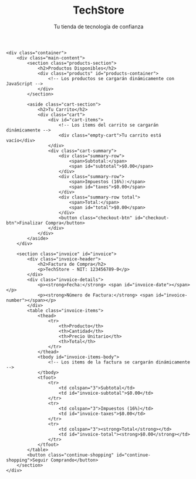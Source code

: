 <!DOCTYPE html>
<html lang="es">
<head>
    <meta charset="UTF-8">
    <meta name="viewport" content="width=device-width, initial-scale=1.0">
    <title>TechStore - Carrito de Compras</title>
    <link rel="stylesheet" href="styles.css">
    <script  src="script.js"></script>
</head>
<body>
    <header>
        <div class="container">
            <h1>TechStore</h1>
            <p>Tu tienda de tecnología de confianza</p>
        </div>
    </header>

    <div class="container">
        <div class="main-content">
            <section class="products-section">
                <h2>Productos Disponibles</h2>
                <div class="products" id="products-container">
                    <!-- Los productos se cargarán dinámicamente con JavaScript -->
                </div>
            </section>

            <aside class="cart-section">
                <h2>Tu Carrito</h2>
                <div class="cart">
                    <div id="cart-items">
                        <!-- Los items del carrito se cargarán dinámicamente -->
                        <div class="empty-cart">Tu carrito está vacío</div>
                    </div>
                    <div class="cart-summary">
                        <div class="summary-row">
                            <span>Subtotal:</span>
                            <span id="subtotal">$0.00</span>
                        </div>
                        <div class="summary-row">
                            <span>Impuestos (16%):</span>
                            <span id="taxes">$0.00</span>
                        </div>
                        <div class="summary-row total">
                            <span>Total:</span>
                            <span id="total">$0.00</span>
                        </div>
                        <button class="checkout-btn" id="checkout-btn">Finalizar Compra</button>
                    </div>
                </div>
            </aside>
        </div>

        <section class="invoice" id="invoice">
            <div class="invoice-header">
                <h2>Factura de Compra</h2>
                <p>TechStore - NIT: 123456789-0</p>
            </div>
            <div class="invoice-details">
                <p><strong>Fecha:</strong> <span id="invoice-date"></span></p>
                <p><strong>Número de Factura:</strong> <span id="invoice-number"></span></p>
            </div>
            <table class="invoice-items">
                <thead>
                    <tr>
                        <th>Producto</th>
                        <th>Cantidad</th>
                        <th>Precio Unitario</th>
                        <th>Total</th>
                    </tr>
                </thead>
                <tbody id="invoice-items-body">
                    <!-- Los items de la factura se cargarán dinámicamente -->
                </tbody>
                <tfoot>
                    <tr>
                        <td colspan="3">Subtotal</td>
                        <td id="invoice-subtotal">$0.00</td>
                    </tr>
                    <tr>
                        <td colspan="3">Impuestos (16%)</td>
                        <td id="invoice-taxes">$0.00</td>
                    </tr>
                    <tr>
                        <td colspan="3"><strong>Total</strong></td>
                        <td id="invoice-total"><strong>$0.00</strong></td>
                    </tr>
                </tfoot>
            </table>
            <button class="continue-shopping" id="continue-shopping">Seguir Comprando</button>
        </section>
    </div>
</body>
</html>
